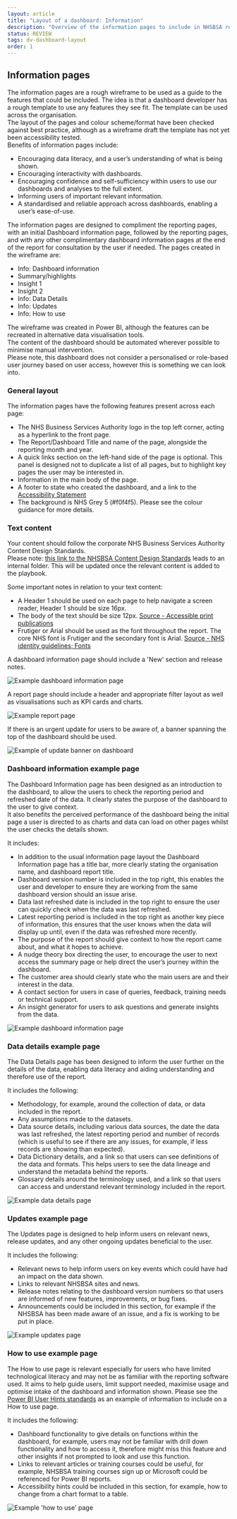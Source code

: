 ```yaml
---
layout: article
title: "Layout of a dashboard: Information"
description: "Overview of the information pages to include in NHSBSA reports"
status: REVIEW
tags: dv-dashboard-layout
order: 1
---
```

## Information pages  
  
The information pages are a rough wireframe to be used as a guide to the features that could be included. The idea is that a dashboard developer has a rough template to use any features they see fit. The template can be used across the organisation.  
The layout of the pages and colour scheme/format have been checked against best practice, although as a wireframe draft the template has not yet been accessibility tested.  
Benefits of information pages include:

- Encouraging data literacy, and a user’s understanding of what is being shown.
- Encouraging interactivity with dashboards.
- Encouraging confidence and self-sufficiency within users to use our dashboards and analyses to the full extent.
- Informing users of important relevant information.
- A standardised and reliable approach across dashboards, enabling a user’s ease-of-use.  
  
The information pages are designed to compliment the reporting pages, with an initial Dashboard information page, followed by the reporting pages, and with any other complimentary dashboard information pages at the end of the report for consultation by the user if needed. The pages created in the wireframe are:

- Info: Dashboard information
- Summary/highlights
- Insight 1
- Insight 2
- Info: Data Details
- Info: Updates
- Info: How to use
  
The wireframe was created in Power BI, although the features can be recreated in alternative data visualisation tools.  
The content of the dashboard should be automated wherever possible to minimise manual intervention.  
Please note, this dashboard does not consider a personalised or role-based user journey based on user access, however this is something we can look into.  

### General layout  
  
The information pages have the following features present across each page:

- The NHS Business Services Authority logo in the top left corner, acting as a hyperlink to the front page.
- The Report/Dashboard Title and name of the page, alongside the reporting month and year.
- A quick links section on the left-hand side of the page is optional. This panel is designed not to duplicate a list of all pages, but to highlight key pages the user may be interested in.
- Information in the main body of the page.
- A footer to state who created the dashboard, and a link to the [Accessibility Statement][info 0]
- The background is NHS Grey 5 (#f0f4f5). Please see the colour guidance for more details.  
  
### Text content  
  
Your content should follow the corporate NHS Business Services Authority Content Design Standards.  
Please note: [this link to the NHSBSA Content Design Standards][info 1] leads to an internal folder. This will be updated once the relevant content is added to the playbook.
  
Some important notes in relation to your text content:

- A Header 1 should be used on each page to help navigate a screen reader, Header 1 should be size 16px.
- The body of the text should be size 12px. [Source - Accessible print publications][info 2]
- Frutiger or Arial should be used as the font throughout the report. The core NHS font is Frutiger and the secondary font is Arial. [Source - NHS identity guidelines; Fonts][info 3]  

A dashboard information page should include a 'New' section and release notes.  
  
![Example dashboard information page](../images/info-page.png)
  
A report page should include a header and appropriate filter layout as well as visualisations such as KPI cards and charts.
  
![Example report page](../images/info-page-2.png)  
  
If there is an urgent update for users to be aware of, a banner spanning the top of the dashboard should be used.  
  
![Example of update banner on dashboard](../images/update.png)  
  
### Dashboard information example page
  
The Dashboard Information page has been designed as an introduction to the dashboard, to allow the users to check the reporting period and refreshed date of the data. It clearly states the purpose of the dashboard to the user to give context.  
It also benefits the perceived performance of the dashboard being the initial page a user is directed to as charts and data can load on other pages whilst the user checks the details shown.  
  
It includes:

- In addition to the usual information page layout the Dashboard Information page has a title bar, more clearly stating the organisation name, and dashboard report title.
- Dashboard version number is included in the top right, this enables the user and developer to ensure they are working from the same dashboard version should an issue arise.
- Data last refreshed date is included in the top right to ensure the user can quickly check when the data was last refreshed.
- Latest reporting period is included in the top right as another key piece of information, this ensures that the user knows when the data will display up until, even if the data was refreshed more recently.
- The purpose of the report should give context to how the report came about, and what it hopes to achieve.
- A nudge theory box directing the user, to encourage the user to next access the summary page or help direct the user’s journey within the dashboard.
- The customer area should clearly state who the main users are and their interest in the data.
- A contact section for users in case of queries, feedback, training needs or technical support.
- An insight generator for users to ask questions and generate insights from the data.  
  
![Example dashboard information page](../images/page-1-eg.png)  
  
### Data details example page
  
The Data Details page has been designed to inform the user further on the details of the data, enabling data literacy and aiding understanding and therefore use of the report.  
  
It includes the following:

- Methodology, for example, around the collection of data, or data included in the report.
- Any assumptions made to the datasets.
- Data source details, including various data sources, the date the data was last refreshed, the latest reporting period and number of records (which is useful to see if there are any issues, for example, if less records are showing than expected).
- Data Dictionary details, and a link so that users can see definitions of the data and formats. This helps users to see the data lineage and understand the metadata behind the reports.
- Glossary details around the terminology used, and a link so that users can access and understand relevant terminology included in the report.  
  
![Example data details page](../images/page-5-eg.png)  
  
### Updates example page
  
The Updates page is designed to help inform users on relevant news, release updates, and any other ongoing updates beneficial to the user.  
  
It includes the following:

- Relevant news to help inform users on key events which could have had an impact on the data shown.
- Links to relevant NHSBSA sites and news.
- Release notes relating to the dashboard version numbers so that users are informed of new features, improvements, or bug fixes.
- Announcements could be included in this section, for example if the NHSBSA has been made aware of an issue, and a fix is working to be put in place.  
  
![Example updates page](../images/page-6-eg.png)  
  
### How to use example page  
  
The How to use page is relevant especially for users who have limited technological literacy and may not be as familiar with the reporting software used. It aims to help guide users, limit support needed, maximise usage and optimise intake of the dashboard and information shown. Please see the [Power BI User Hints standards](../../power-bi/standards/user-hints/) as an example of information to include on a How to use page.  
  
It includes the following:

- Dashboard functionality to give details on functions within the dashboard, for example, users may not be familiar with drill down functionality and how to access it, therefore might miss this feature and other insights if not prompted to look and use this function.
- Links to relevant articles or training courses could be useful, for example, NHSBSA training courses sign up or Microsoft could be referenced for Power BI reports.
- Accessibility hints could be included in this section, for example, how to change from a chart format to a table.  
  
![Example 'how to use' page](../images/page-7-eg.png)  
  
[info 0]: https://bsa2468.atlassian.net/wiki/spaces/CoP/pages/1559396709/STAGE+3+-+Accessibility+Statements
[info 1]: https://nhsbsauk.sharepoint.com/sites/DigitalContentDesignTeam/SitePages/NHSBSA-digital-style-guide-and-standards.aspx
[info 2]: https://www.gov.uk/government/publications/inclusive-communication/accessible-communication-formats#accessible-print-publications
[info 3]:  https://www.england.nhs.uk/nhsidentity/identity-guidelines/fonts/  
